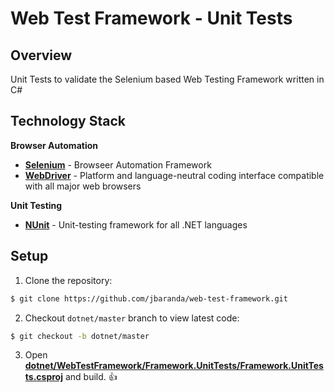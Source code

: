 # Web Test Framework - Unit Tests

## Overview
Unit Tests to validate the Selenium based Web Testing Framework written in C#


## Technology Stack

**Browser Automation**
* **[Selenium](https://github.com/SeleniumHQ/selenium)** - Browseer Automation Framework
* **[WebDriver](https://w3c.github.io/webdriver/webdriver-spec.html)** - Platform and language-neutral coding interface compatible with all major web browsers

**Unit Testing**
* **[NUnit](https://github.com/nunit/nunit)** - Unit-testing framework for all .NET languages


## Setup
1. Clone the repository:
```bash
$ git clone https://github.com/jbaranda/web-test-framework.git
```

2. Checkout `dotnet/master` branch to view latest code:
```bash
$ git checkout -b dotnet/master
```

3. Open **[dotnet/WebTestFramework/Framework.UnitTests/Framework.UnitTests.csproj](https://github.com/jbaranda/web-test-framework/blob/add-documentation/dotnet/WebTestFramework/Framework.UnitTests/Framework.UnitTests.csproj)** and build. :+1: